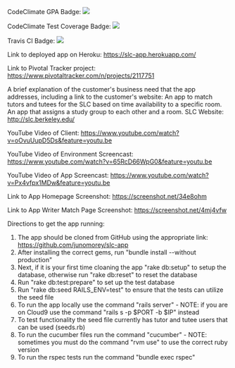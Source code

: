 
CodeClimate GPA Badge: <a href="https://codeclimate.com/github/junomorey/slc-app"><img src="https://codeclimate.com/github/rails/rails/badges/gpa.svg" /></a>

CodeClimate Test Coverage Badge: <a href="https://codeclimate.com/github/junomorey/slc-app/test_coverage"><img src="https://api.codeclimate.com/v1/badges/ba9e5241f42bad1abae2/test_coverage" /></a>

Travis CI Badge: <a href="https://travis-ci.org/junomorey/slc-app.svg?branch=master"><img src="https://travis-ci.org/junomorey/slc-app.svg?branch=master" /></a>

Link to deployed app on Heroku: https://slc-app.herokuapp.com/

Link to Pivotal Tracker project: https://www.pivotaltracker.com/n/projects/2117751

A brief explanation of the customer's business need that the app addresses, including a link to the customer's website: An app to match tutors and tutees for the SLC based on time availability to a specific room. An app that assigns a study group to each other and a room. SLC Website: http://slc.berkeley.edu/

YouTube Video of Client: https://www.youtube.com/watch?v=oOvuUupD5Ds&feature=youtu.be

YouTube Video of Environment Screencast: https://www.youtube.com/watch?v=65RcD66WpG0&feature=youtu.be

YouTube Video of App Screencast: https://www.youtube.com/watch?v=Px4vfpx1MDw&feature=youtu.be

Link to App Homepage Screenshot: https://screenshot.net/34e8ohm

Link to App Writer Match Page Screenshot: https://screenshot.net/4mj4vfw

Directions to get the app running:
1) The app should be cloned from GitHub using the appropriate link: https://github.com/junomorey/slc-app
2) After installing the correct gems, run "bundle install --without production"
3) Next, if it is your first time cloaning the app "rake db:setup" to setup the database, otherwise run "rake db:reset" to reset the database
4) Run "rake db:test:prepare" to set up the test database
5) Run "rake db:seed RAILS_ENV=test" to ensure that the tests can utilize the seed file
6) To run the app locally use the command "rails server" - NOTE: if you are on Cloud9 use the command "rails s -p $PORT -b $IP" instead
7) To test functionality the seed file currently has tutor and tutee users that can be used (seeds.rb)
8) To run the cucumber files run the command "cucumber" - NOTE: sometimes you must do the command "rvm use" to use the correct ruby version 
9) To run the rspec tests run the command "bundle exec rspec"